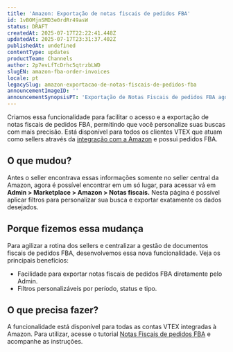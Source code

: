 ```yaml
---
title: 'Amazon: Exportação de notas fiscais de pedidos FBA'
id: 1vBOMjnSMD3e0rdRr49asW
status: DRAFT
createdAt: 2025-07-17T22:22:41.448Z
updatedAt: 2025-07-17T23:31:37.402Z
publishedAt: undefined
contentType: updates
productTeam: Channels
author: 2p7evLfTcDrhc5qtrzbLWD
slugEN: amazon-fba-order-invoices
locale: pt
legacySlug: amazon-exportacao-de-notas-fiscais-de-pedidos-fba
announcementImageID: ''
announcementSynopsisPT: 'Exportação de Notas Fiscais de pedidos FBA agora disponível no Admin VTEX.'
---
```


Criamos essa funcionalidade para facilitar o acesso e a exportação de notas fiscais de pedidos FBA, permitindo que você personalize suas buscas com mais precisão. Está disponível para todos os clientes VTEX que atuam como sellers através da [integração com a Amazon](https://help.vtex.com/pt/tracks/configurar-integracao-com-a-amazon--6sgd4Pagy3wNsWKBvmIFrP/5sYA9MlRo92jJIxKF1MTXb) e possui pedidos FBA.

## O que mudou?

Antes o seller encontrava essas informações somente no seller central da Amazon, agora é possível encontrar em um só lugar, para acessar vá em **Admin > Marketplace > Amazon > Notas fiscais.** Nesta página é possível aplicar filtros para personalizar sua busca e  exportar exatamente os dados desejados.  

## Porque fizemos essa mudança

Para agilizar a rotina dos sellers e centralizar a gestão de documentos fiscais de pedidos FBA, desenvolvemos essa nova funcionalidade. Veja os principais benefícios:  

- Facilidade para exportar notas fiscais de pedidos FBA diretamente pelo Admin.  
- Filtros personalizáveis por período, status e tipo.  

## O que precisa fazer?

A funcionalidade está disponível para todas as contas VTEX integradas à Amazon. Para utilizar, acesse o tutorial [Notas Fiscais de pedidos FBA](https://docs.google.com/document/d/17Ge39kXlthN6aq4wdeU76zurgwPzxByCEz4-I6kG8x8/edit?tab=t.0#heading=h.ttd9883dhwuh) e acompanhe as instruções.

